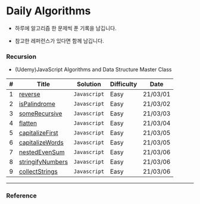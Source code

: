 # Daily Algorithms

- 하루에 알고리즘 한 문제씩 푼 기록을 남깁니다.

- 참고한 레퍼런스가 있다면 함께 남깁니다.

### Recursion

- (Udemy)JavaScript Algorithms and Data Structure Master Class

| #   | Title                | Solution     | Difficulty | Date     |
| --- | -------------------- | ------------ | ---------- | -------- |
| 1   | [reverse]()          | `Javascript` | Easy       | 21/03/01 |
| 2   | [isPalindrome]()     | `Javascript` | Easy       | 21/03/02 |
| 3   | [someRecursive]()    | `Javascript` | Easy       | 21/03/03 |
| 4   | [flatten]()          | `Javascript` | Easy       | 21/03/04 |
| 5   | [capitalizeFirst]()  | `Javascript` | Easy       | 21/03/05 |
| 6   | [capitalizeWords]()  | `Javascript` | Easy       | 21/03/05 |
| 7   | [nestedEvenSum]()    | `Javascript` | Easy       | 21/03/06 |
| 8   | [stringifyNumbers]() | `Javascript` | Easy       | 21/03/06 |
| 9   | [collectStrings]()   | `Javascript` | Easy       | 21/03/06 |

---

### Reference
